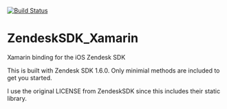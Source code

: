 [![Build Status](https://travis-ci.org/smoy/ZendeskSDK_Xamarin.png?branch=master)](https://travis-ci.org/smoy/ZendeskSDK_Xamarin)


# ZendeskSDK_Xamarin
Xamarin binding for the iOS Zendesk SDK

This is built with Zendesk SDK 1.6.0. Only minimial methods are included to get you started.

I use the original LICENSE from ZendeskSDK since this includes their static library.
